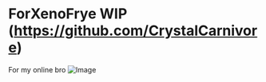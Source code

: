 
# ForXenoFrye WIP (https://github.com/CrystalCarnivore)
For my online bro
![Image](https://github.com/user-attachments/assets/ac5b5eb4-505c-44b1-a5d6-60ac4c35114b)



